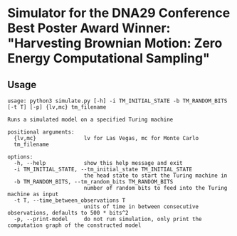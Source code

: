 # Simulator for the DNA29 Conference **Best Poster Award Winner**: "Harvesting Brownian Motion: Zero Energy Computational Sampling"

## Usage
```
usage: python3 simulate.py [-h] -i TM_INITIAL_STATE -b TM_RANDOM_BITS [-t T] [-p] {lv,mc} tm_filename

Runs a simulated model on a specified Turing machine

positional arguments:
  {lv,mc}               lv for Las Vegas, mc for Monte Carlo
  tm_filename

options:
  -h, --help            show this help message and exit
  -i TM_INITIAL_STATE, --tm_initial_state TM_INITIAL_STATE
                        the head state to start the Turing machine in
  -b TM_RANDOM_BITS, --tm_random_bits TM_RANDOM_BITS
                        number of random bits to feed into the Turing machine as input
  -t T, --time_between_observations T
                        units of time in between consecutive observations, defaults to 500 * bits^2
  -p, --print-model     do not run simulation, only print the computation graph of the constructed model
```
